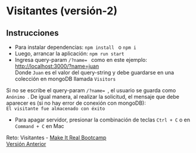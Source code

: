 
 # Visitantes (versión-2)

## Instrucciones

- Para instalar dependencias: ```npm install ``` o  ```npm i ```
- Luego, arrancar la aplicación: ```npm run start ```
- Ingresa query-param ```/?name= ``` como en este ejemplo:  \
[http://localhost:3000/?name=juan](http://localhost:3000/?name=juan)  \
Donde ```Juan``` es el valor del query-string y debe guardarse en una colección en mongoDB llamada ```Visitors```

Si no se escribe el query-param ```/?name= ```, el usuario se guarda como ```Anónimo ```.
De igual manera, al realizar la solicitud, el mensaje que debe aparecer es (si no hay error de conexión con mongoDB): \
 ```El visitante fue almacenado con éxito``` 

- Para apagar servidor, presionar la combinación de teclas ```Ctrl + C``` o en ```Command + C``` en Mac

Reto: Visitantes - [Make It Real Bootcamp](http://makeitreal.camp) \
[Versión Anterior](https://github.com/ht1204/visitantes)